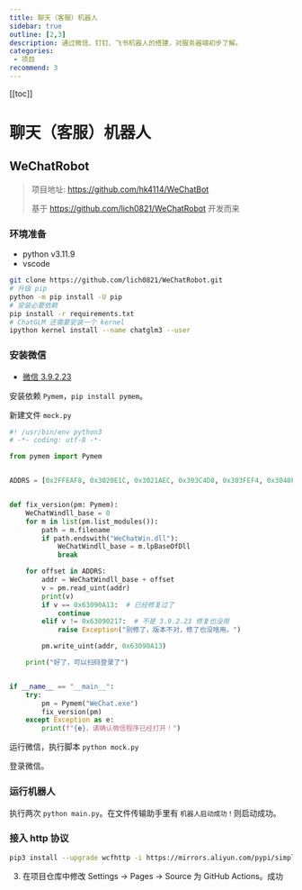 ```yaml
---
title: 聊天（客服）机器人
sidebar: true
outline: [2,3]
description: 通过微信、钉钉、飞书机器人的搭建，对服务器端初步了解。
categories:
 - 项目
recommend: 3
---
```


[[toc]]

# 聊天（客服）机器人

## WeChatRobot
> 项目地址: https://github.com/hk4114/WeChatBot
>
> 基于 https://github.com/lich0821/WeChatRobot 开发而来

### 环境准备
- python v3.11.9
- vscode

```sh
git clone https://github.com/lich0821/WeChatRobot.git
# 升级 pip
python -m pip install -U pip
# 安装必要依赖
pip install -r requirements.txt
# ChatGLM 还需要安装一个 kernel
ipython kernel install --name chatglm3 --user
```

### 安装微信
- [微信 3.9.2.23](https://github.com/lich0821/WeChatFerry/releases/latest)

安装依赖 `Pymem`，`pip install pymem`。

新建文件 `mock.py`
```py
#! /usr/bin/env python3
# -*- coding: utf-8 -*-

from pymem import Pymem


ADDRS = [0x2FFEAF8, 0x3020E1C, 0x3021AEC, 0x303C4D8, 0x303FEF4, 0x3040FA4, 0x30416EC]


def fix_version(pm: Pymem):
    WeChatWindll_base = 0
    for m in list(pm.list_modules()):
        path = m.filename
        if path.endswith("WeChatWin.dll"):
            WeChatWindll_base = m.lpBaseOfDll
            break

    for offset in ADDRS:
        addr = WeChatWindll_base + offset
        v = pm.read_uint(addr)
        print(v)
        if v == 0x63090A13:  # 已经修复过了
            continue
        elif v != 0x63090217:  # 不是 3.9.2.23 修复也没用
            raise Exception("别修了，版本不对，修了也没啥用。")

        pm.write_uint(addr, 0x63090A13)

    print("好了，可以扫码登录了")


if __name__ == "__main__":
    try:
        pm = Pymem("WeChat.exe")
        fix_version(pm)
    except Exception as e:
        print(f"{e}，请确认微信程序已经打开！")
```

运行微信，执行脚本 `python mock.py`

登录微信。

### 运行机器人
执行两次 `python main.py`。在文件传输助手里有 `机器人启动成功！`则启动成功。

### 接入 http 协议

```sh
pip3 install --upgrade wcfhttp -i https://mirrors.aliyun.com/pypi/simple/
```

3. 在项目仓库中修改 Settings -> Pages -> Source 为 GitHub Actions。成功
